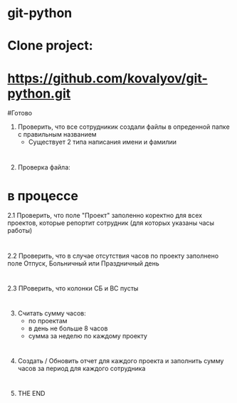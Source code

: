 # git-python
# Clone project:
# https://github.com/kovalyov/git-python.git

#Готово
1. Проверить, что все сотрудникик создали файлы в опреденной папке с правильным названием
    - Существует 2 типа написания имени и фамилии
#
2. Проверка файла:
# в процессе
2.1 Проверить, что поле "Проект" заполенно коректно для всех проектов, которые репортит сотрудник (для которых указаны часы работы)
#
2.2 Проверить, что в случае отсутствия часов по проекту заполнено поле Отпуск, Больничный или Праздничный день
#
2.3 ПРоверить, что колонки СБ и ВС пусты

#
3. Считать сумму часов:
    - по проектам
    - в день не больше 8 часов
    - сумма за неделю по каждому проекту

#
4. Создать / Обновить отчет для каждого проекта и заполнить сумму часов за период для каждого сотрудника

#
5. THE END